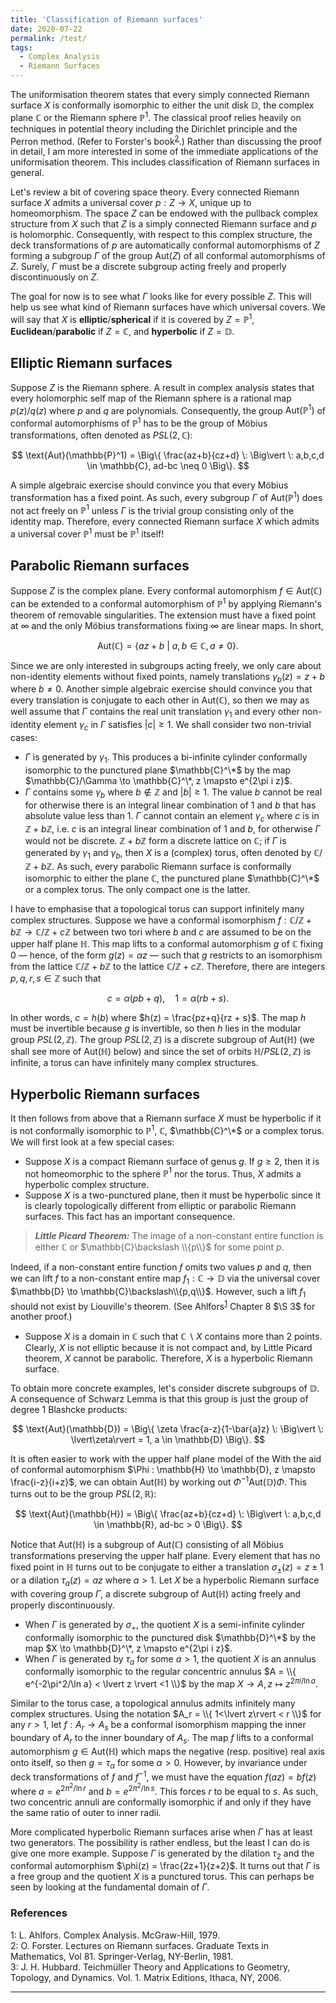 ```yaml
---
title: 'Classification of Riemann surfaces'
date: 2020-07-22
permalink: /test/
tags:
  - Complex Analysis
  - Riemann Surfaces
---
```


The uniformisation theorem states that every simply connected Riemann surface $X$ is conformally isomorphic to either the unit disk $\mathbb{D}$, the complex plane $\mathbb{C}$ or the Riemann sphere $\mathbb{P}^1$. The classical proof relies heavily on techniques in potential theory including the Dirichlet principle and the Perron method. (Refer to Forster's book<sup>[2](#fn2)</sup>.) Rather than discussing the proof in detail, I am more interested in some of the immediate applications of the uniformisation theorem. This includes classification of Riemann surfaces in general.

Let's review a bit of covering space theory. Every connected Riemann surface $X$ admits a universal cover $p : Z \to X$, unique up to homeomorphism. The space $Z$ can be endowed with the pullback complex structure from $X$ such that $Z$ is a simply connected Riemann surface and $p$ is holomorphic. Consequently, with respect to this complex structure, the deck transformations of $p$ are automatically conformal automorphisms of $Z$ forming a subgroup $\Gamma$ of the group $\text{Aut}(Z)$ of all conformal automorphisms of $Z$. Surely, $\Gamma$ must be a discrete subgroup acting freely and properly discontinuously on $Z$.

The goal for now is to see what $\Gamma$ looks like for every possible $Z$. This will help us see what kind of Riemann surfaces have which universal covers. We will say that $X$ is **elliptic**/**spherical** if it is covered by $Z = \mathbb{P}^1$, **Euclidean**/**parabolic** if $Z = \mathbb{C}$, and **hyperbolic** if $Z = \mathbb{D}$.

## Elliptic Riemann surfaces

Suppose $Z$ is the Riemann sphere. A result in complex analysis states that every holomorphic self map of the Riemann sphere is a rational map $p(z)/q(z)$ where $p$ and $q$ are polynomials. Consequently, the group $\text{Aut}(\mathbb{P}^1)$ of conformal automorphisms of $\mathbb{P}^1$ has to be the group of Möbius transformations, often denoted as $PSL(2,\mathbb{C})$:

$$
\text{Aut}(\mathbb{P}^1) = \Big\{ \frac{az+b}{cz+d} \: \Big\vert \: a,b,c,d \in \mathbb{C}, ad-bc \neq 0 \Big\}.
$$

A simple algebraic exercise should convince you that every Möbius transformation has a fixed point. As such, every subgroup $\Gamma$ of $\text{Aut}(\mathbb{P}^1)$ does not act freely on $\mathbb{P}^1$ unless $\Gamma$ is the trivial group consisting only of the identity map. Therefore, every connected Riemann surface $X$ which admits a universal cover $\mathbb{P}^1$ must be $\mathbb{P}^1$ itself!

## Parabolic Riemann surfaces

Suppose $Z$ is the complex plane. Every conformal automorphism $f \in \text{Aut}(\mathbb{C})$ can be extended to a conformal automorphism of $\mathbb{P}^1$ by applying Riemann's theorem of removable singularities. The extension must have a fixed point at $\infty$ and the only Möbius transformations fixing $\infty$ are linear maps. In short,

$$
\text{Aut}(\mathbb{C}) = \{ az+b \: \vert \: a,b \in \mathbb{C}, a \neq 0 \}.
$$

Since we are only interested in subgroups acting freely, we only care about non-identity elements without fixed points, namely translations $\gamma_b(z) = z+b$ where $b\neq 0$. Another simple algebraic exercise should convince you that every translation is conjugate to each other in $\text{Aut}(\mathbb{C})$, so then we may as well assume that $\Gamma$ contains the real unit translation $\gamma_1$ and every other non-identity element $\gamma_c$ in $\Gamma$ satisfies $|c|\geq 1$. We shall consider two non-trivial cases:
* $\Gamma$ is generated by $\gamma_1$. This produces a bi-infinite cylinder conformally isomorphic to the punctured plane $\mathbb{C}^\*$ by the map $\mathbb{C}/\Gamma \to \mathbb{C}^\*, z \mapsto e^{2\pi i z}$.
* $\Gamma$ contains some $\gamma_b$ where $b \not\in \mathbb{Z}$ and $|b|\geq 1$. The value $b$ cannot be real for otherwise there is an integral linear combination of $1$ and $b$ that has absolute value less than $1$. $\Gamma$ cannot contain an element $\gamma_c$ where $c$ is in $\mathbb{Z} + b\mathbb{Z}$, i.e. $c$ is an integral linear combination of $1$ and $b$, for otherwise $\Gamma$ would not be discrete. $\mathbb{Z} + b\mathbb{Z}$ form a discrete lattice on $\mathbb{C}$; if $\Gamma$ is generated by $\gamma_1$ and $\gamma_b$, then $X$ is a (complex) torus, often denoted by $\mathbb{C} / \mathbb{Z} + b\mathbb{Z}$.
As such, every parabolic Riemann surface is conformally isomorphic to either the plane $\mathbb{C}$, the punctured plane $\mathbb{C}^\*$ or a complex torus. The only compact one is the latter.

I have to emphasise that a topological torus can support infinitely many complex structures. Suppose we have a conformal isomorphism $f : \mathbb{C} / \mathbb{Z} + b\mathbb{Z} \to \mathbb{C} / \mathbb{Z} + c\mathbb{Z}$ between two tori where $b$ and $c$ are assumed to be on the upper half plane $\mathbb{H}$. This map lifts to a conformal automorphism $g$ of $\mathbb{C}$ fixing $0$ &mdash; hence, of the form $g(z) = \alpha z$ &mdash; such that $g$ restricts to an isomorphism from the lattice $\mathbb{C} / \mathbb{Z} + b\mathbb{Z}$ to the lattice $\mathbb{C} / \mathbb{Z} + c\mathbb{Z}$. Therefore, there are integers $p,q,r,s \in \mathbb{Z}$ such that

$$
c = \alpha(p b + q), \quad 1 = \alpha(r b + s).
$$

In other words, $c = h(b)$ where $h(z) = \frac{pz+q}{rz + s}$. The map $h$ must be invertible because $g$ is invertible, so then $h$ lies in the modular group $PSL(2,\mathbb{Z})$. The group $PSL(2,\mathbb{Z})$ is a discrete subgroup of $\text{Aut}(\mathbb{H})$ (we shall see more of $\text{Aut}(\mathbb{H})$ below) and since the set of orbits $\mathbb{H} / PSL(2,\mathbb{Z})$ is infinite, a torus can have infinitely many complex structures.

## Hyperbolic Riemann surfaces

It then follows from above that a Riemann surface $X$ must be hyperbolic if it is not conformally isomorphic to $\mathbb{P}^1$, $\mathbb{C}$, $\mathbb{C}^\*$ or a complex torus. We will first look at a few special cases:
* Suppose $X$ is a compact Riemann surface of genus $g$. If $g \geq 2$, then it is not homeomorphic to the sphere $\mathbb{P}^1$ nor the torus. Thus, $X$ admits a hyperbolic complex structure.
* Suppose $X$ is a two-punctured plane, then it must be hyperbolic since it is clearly topologically different from elliptic or parabolic Riemann surfaces. This fact has an important consequence.

> **_Little Picard Theorem:_** The image of a non-constant entire function is either $\mathbb{C}$ or $\mathbb{C}\backslash \\{p\\}$ for some point $p$.

Indeed, if a non-constant entire function $f$ omits two values $p$ and $q$, then we can lift $f$ to a non-constant entire map $f_1 : \mathbb{C} \to \mathbb{D}$ via the universal cover $\mathbb{D} \to \mathbb{C}\backslash\\{p,q\\}$. However, such a lift $f_1$ should not exist by Liouville's theorem. (See Ahlfors<sup>[1](#fn1)</sup> Chapter 8 $\S 3$ for another proof.)

* Suppose $X$ is a domain in $\mathbb{C}$ such that $\mathbb{C} \backslash X$ contains more than 2 points. Clearly, $X$ is not elliptic because it is not compact and, by Little Picard theorem, $X$ cannot be parabolic. Therefore, $X$ is a hyperbolic Riemann surface.

To obtain more concrete examples, let's consider discrete subgroups of $\mathbb{D}$. A consequence of Schwarz Lemma is that this group is just the group of degree 1 Blashcke products:

$$
\text{Aut}(\mathbb{D}) = \Big\{ \zeta \frac{a-z}{1-\bar{a}z} \: \Big\vert \: \lvert\zeta\rvert = 1, a \in \mathbb{D} \Big\}.
$$

It is often easier to work with the upper half plane model of the With the aid of conformal automorphism $\Phi : \mathbb{H} \to \mathbb{D}, z \mapsto \frac{i-z}{i+z}$, we can obtain $\text{Aut}(\mathbb{H})$ by working out $\Phi^{-1} \text{Aut}(\mathbb{D}) \Phi$. This turns out to be the group $PSL(2,\mathbb{R})$:

$$
\text{Aut}(\mathbb{H}) = \Big\{ \frac{az+b}{cz+d} \: \Big\vert \: a,b,c,d \in \mathbb{R}, ad-bc > 0 \Big\}.
$$

Notice that $\text{Aut}(\mathbb{H})$ is a subgroup of $\text{Aut}(\mathbb{C})$ consisting of all Möbius transformations preserving the upper half plane. Every element that has no fixed point in $\mathbb{H}$ turns out to be conjugate to either a translation $\sigma_{\pm}(z) = z \pm 1$ or a dilation $\tau_a(z) = az$ where $a>1$. Let $X$ be a hyperbolic Riemann surface with covering group $\Gamma$, a discrete subgroup of $\text{Aut}(\mathbb{H})$ acting freely and properly discontinuously.
* When $\Gamma$ is generated by $\sigma_{+}$, the quotient $X$ is a semi-infinite cylinder conformally isomorphic to the punctured disk $\mathbb{D}^\*$ by the map $X \to \mathbb{D}^\*, z \mapsto e^{2\pi i z}$.
* When $\Gamma$ is generated by $\tau_a$ for some $a>1$, the quotient $X$ is an annulus conformally isomorphic to the regular concentric annulus $A = \\{ e^{-2\pi^2/\ln a} < \lvert z \rvert <1 \\}$ by the map $X \to A, z \mapsto z^{2\pi i/\ln a}$.

Similar to the torus case, a topological annulus admits infinitely many complex structures. Using the notation $A_r = \\{ 1<\lvert z\rvert < r \\}$ for any $r>1$, let $f: A_r \to A_s$ be a conformal isomorphism mapping the inner boundary of $A_r$ to the inner boundary of $A_s$. The map $f$ lifts to a conformal automorphism $g \in \text{Aut}(\mathbb{H})$ which maps the negative (resp. positive) real axis onto itself, so then $g = \tau_\alpha$ for some $\alpha >0$. However, by invariance under deck transformations of $f$ and $f^{-1}$, we must have the equation $f(az) = bf(z)$ where $a = e^{2\pi^2/\ln r}$ and $b = e^{2\pi^2/\ln s}$. This forces $r$ to be equal to $s$. As such, two concentric annuli are conformally isomorphic if and only if they have the same ratio of outer to inner radii.

More complicated hyperbolic Riemann surfaces arise when $\Gamma$ has at least two generators. The possibility is rather endless, but the least I can do is give one more example. Suppose $\Gamma$ is generated by the dilation $\tau_2$ and the conformal automorphism $\phi(z) = \frac{2z+1}{z+2}$. It turns out that $\Gamma$ is a free group and the quotient $X$ is a punctured torus. This can perhaps be seen by looking at the fundamental domain of $\Gamma$.

### References
<a name="fn1">1</a>: L. Ahlfors. Complex Analysis. McGraw-Hill, 1979.   
<a name="fn2">2</a>: O. Forster. Lectures on Riemann surfaces. Graduate Texts in Mathematics, Vol 81. Springer-Verlag, NY-Berlin, 1981.  
<a name="fn3">3</a>: J. H. Hubbard. Teichmüller Theory and Applications to Geometry, Topology, and Dynamics. Vol. 1. Matrix Editions, Ithaca, NY, 2006.  

------
